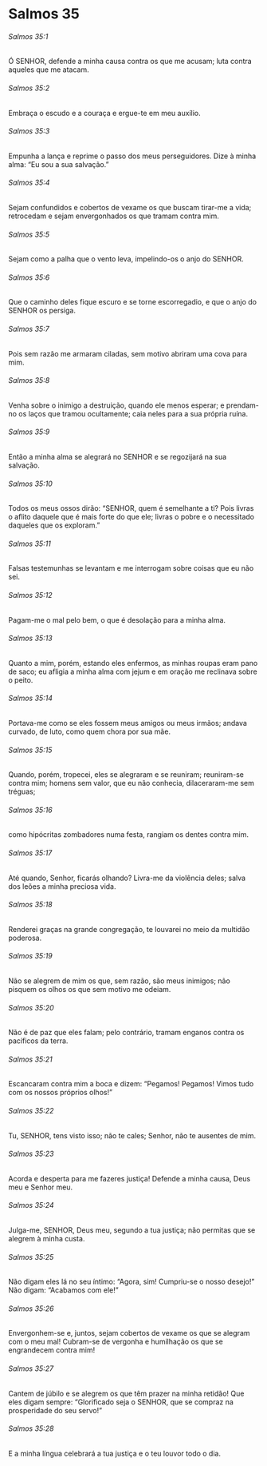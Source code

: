 # Salmos 35

###### Salmos 35:1

Ó SENHOR, defende a minha causa contra os que me acusam; luta contra aqueles que me atacam.

###### Salmos 35:2

Embraça o escudo e a couraça e ergue-te em meu auxílio.

###### Salmos 35:3

Empunha a lança e reprime o passo dos meus perseguidores. Dize à minha alma: “Eu sou a sua salvação.”

###### Salmos 35:4

Sejam confundidos e cobertos de vexame os que buscam tirar-me a vida; retrocedam e sejam envergonhados os que tramam contra mim.

###### Salmos 35:5

Sejam como a palha que o vento leva, impelindo-os o anjo do SENHOR.

###### Salmos 35:6

Que o caminho deles fique escuro e se torne escorregadio, e que o anjo do SENHOR os persiga.

###### Salmos 35:7

Pois sem razão me armaram ciladas, sem motivo abriram uma cova para mim.

###### Salmos 35:8

Venha sobre o inimigo a destruição, quando ele menos esperar; e prendam-no os laços que tramou ocultamente; caia neles para a sua própria ruína.

###### Salmos 35:9

Então a minha alma se alegrará no SENHOR e se regozijará na sua salvação.

###### Salmos 35:10

Todos os meus ossos dirão: “SENHOR, quem é semelhante a ti? Pois livras o aflito daquele que é mais forte do que ele; livras o pobre e o necessitado daqueles que os exploram.”

###### Salmos 35:11

Falsas testemunhas se levantam e me interrogam sobre coisas que eu não sei.

###### Salmos 35:12

Pagam-me o mal pelo bem, o que é desolação para a minha alma.

###### Salmos 35:13

Quanto a mim, porém, estando eles enfermos, as minhas roupas eram pano de saco; eu afligia a minha alma com jejum e em oração me reclinava sobre o peito.

###### Salmos 35:14

Portava-me como se eles fossem meus amigos ou meus irmãos; andava curvado, de luto, como quem chora por sua mãe.

###### Salmos 35:15

Quando, porém, tropecei, eles se alegraram e se reuniram; reuniram-se contra mim; homens sem valor, que eu não conhecia, dilaceraram-me sem tréguas;

###### Salmos 35:16

como hipócritas zombadores numa festa, rangiam os dentes contra mim.

###### Salmos 35:17

Até quando, Senhor, ficarás olhando? Livra-me da violência deles; salva dos leões a minha preciosa vida.

###### Salmos 35:18

Renderei graças na grande congregação, te louvarei no meio da multidão poderosa.

###### Salmos 35:19

Não se alegrem de mim os que, sem razão, são meus inimigos; não pisquem os olhos os que sem motivo me odeiam.

###### Salmos 35:20

Não é de paz que eles falam; pelo contrário, tramam enganos contra os pacíficos da terra.

###### Salmos 35:21

Escancaram contra mim a boca e dizem: “Pegamos! Pegamos! Vimos tudo com os nossos próprios olhos!”

###### Salmos 35:22

Tu, SENHOR, tens visto isso; não te cales; Senhor, não te ausentes de mim.

###### Salmos 35:23

Acorda e desperta para me fazeres justiça! Defende a minha causa, Deus meu e Senhor meu.

###### Salmos 35:24

Julga-me, SENHOR, Deus meu, segundo a tua justiça; não permitas que se alegrem à minha custa.

###### Salmos 35:25

Não digam eles lá no seu íntimo: “Agora, sim! Cumpriu-se o nosso desejo!” Não digam: “Acabamos com ele!”

###### Salmos 35:26

Envergonhem-se e, juntos, sejam cobertos de vexame os que se alegram com o meu mal! Cubram-se de vergonha e humilhação os que se engrandecem contra mim!

###### Salmos 35:27

Cantem de júbilo e se alegrem os que têm prazer na minha retidão! Que eles digam sempre: “Glorificado seja o SENHOR, que se compraz na prosperidade do seu servo!”

###### Salmos 35:28

E a minha língua celebrará a tua justiça e o teu louvor todo o dia.

